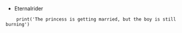 - Eternalrider

<!---
Love is not etching marks on a drifting boat to reclaim a sunken sword; it is the river that flows, ever-changing, yet forever true.
--->
        print('The princess is getting married, but the boy is still burning')
